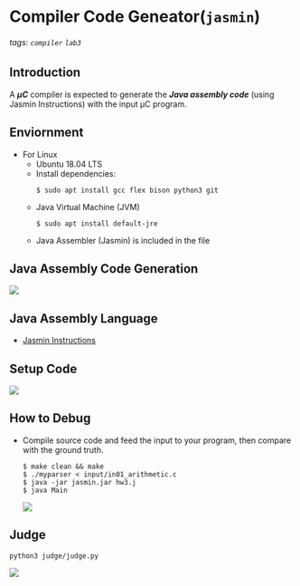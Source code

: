 # Compiler Code Geneator(`jasmin`)

###### tags: `compiler` `lab3`

## Introduction
A ***µC*** compiler is expected to generate the ***Java assembly code*** (using Jasmin Instructions) with the input μC program. 

## Enviornment
* For Linux
    * Ubuntu 18.04 LTS
    * Install dependencies:
        ```bash=
        $ sudo apt install gcc flex bison python3 git
        ```
    * Java Virtual Machine (JVM)
        ```bash=
        $ sudo apt install default-jre
        ```
    * Java Assembler (Jasmin) is included in the file
## Java Assembly Code Generation
![](https://i.imgur.com/TowMfAB.png)


## Java Assembly Language 

* [Jasmin Instructions](https://en.wikipedia.org/wiki/Java_bytecode_instruction_listings)

## Setup Code
![](https://i.imgur.com/RCPXJeo.png)

## How to Debug
* Compile source code and feed the input to your program, then compare with the ground truth.
    ```bash=
    $ make clean && make
    $ ./myparser < input/in01_arithmetic.c  
    $ java -jar jasmin.jar hw3.j
    $ java Main
    ```
    ![](https://i.imgur.com/z5aOMaN.png)

## Judge
```bash=
python3 judge/judge.py
```
![](https://i.imgur.com/3xAmRTP.png)




    



